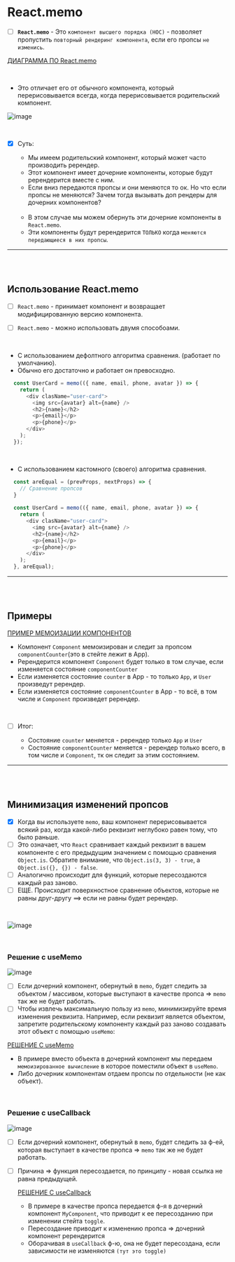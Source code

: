 # React.memo

- [ ] **`React.memo`** - Это `компонент высшего порядка (HOC)` - позволяет пропустить `повторный рендеринг компонента`, если его пропсы `не изменись`.

[ДИАГРАММА ПО React.memo](https://app.diagrams.net/#G1p2gz0WijFbZoPXcUkoU722JXsSJXRF-2#%7B%22pageId%22%3A%22VT9J4h6Pbm1LJgYql30u%22%7D)

<br>

+ Это отличает его от обычного компонента, который перерисовывается всегда, когда перерисовывается родительский компонент.

![image](https://github.com/acidshotgun/react-hooks-new/assets/117285472/85917791-0e11-4e14-ad55-30240865c5a8)

<br>

- [x] Суть:

  + Мы имеем родительский компонент, который может часто производить ререндер.
  + Этот компонент имеет дочерние компоненты, которые будут ререндерится вместе с ним.
  + Если вниз передаются пропсы и они меняются то ок. Но что если пропсы не меняются? Зачем тогда вызывать доп рендеры для дочерних компонентов?

  <br>

  + В этом случае мы можем обернуть эти дочерние компоненты в `React.memo`.
  + Эти компоненты будут ререндерится `ТОЛЬКО` когда `меняются передающиеся в них пропсы`.

<hr>
<br>
<br>

<h2>Использование React.memo</h2>

- [ ] `React.memo` - принимает компонент и возвращает модифицированную версию компонента.

- [ ] `React.memo` - можно использовать двумя способоами.

<br>

  + С использованием дефолтного алгоритма сравнения. (работает по умолчанию).
  + Обычно его достаточно и работает он превосходно.
    
  ```typescript
    const UserCard = memo(({ name, email, phone, avatar }) => {
      return (
        <div clasName="user-card">
          <img src={avatar} alt={name} />
          <h2>{name}</h2>
          <p>{email}</p>
          <p>{phone}</p>
        </div>
      );
    });
  ```

  <br>

  + С использованием кастомного (своего) алгоритма сравнения.
     
  ```typescript
    const areEqual = (prevProps, nextProps) => {
      // Сравнение пропсов
    }
    
    const UserCard = memo(({ name, email, phone, avatar }) => {
      return (
        <div clasName="user-card">
          <img src={avatar} alt={name} />
          <h2>{name}</h2>
          <p>{email}</p>
          <p>{phone}</p>
        </div>
      );
    }, areEqual);
  ```

<hr>
<br>
<br>

<h2>Примеры</h2>

[ПРИМЕР МЕМОИЗАЦИИ КОМПОНЕНТОВ](https://codesandbox.io/p/sandbox/react-memo-pjjgs6?file=%2Fsrc%2FComponent.tsx%3A14%2C2)

  + Компонент `Component` мемоизирован и следит за пропсом `componentCounter`(это в стейте лежит в App).
  + Ререндерится компонент `Component` будет только в том случае, если изменяется состояние `componentCounter`
  + Если изменяется состояние `counter` в App - то только `App`, и `User` произведут ререндер.
  + Если изменяется состояние `componentCounter` в App - то всё, в том числе и `Component` произведет ререндер.

  <br>

  - [ ] Итог:

    + Состояние `counter` меняется - ререндер только `App` и `User`
    + Состояние `componentCounter` меняется - ререндер только всего, в том числе и `Component`, тк он следит за этим состоянием.

<hr>
<br>
<br>

<h2>Минимизация изменений пропсов </h2>

- [x] Когда вы используете `memo`, ваш компонент перерисовывается всякий раз, когда какой-либо реквизит неглубоко равен тому, что было раньше.
- [ ] Это означает, что `React` сравнивает каждый реквизит в вашем компоненте с его предыдущим значением с помощью сравнения `Object.is`. Обратите внимание, что `Object.is(3, 3) - true`, а `Object.is({}, {}) - false`.
- [ ] Аналогично происходит для функций, которые пересоздаются каждый раз заново.
- [ ] ЕЩЕ. Происходит поверхностное сравнение объектов, которые не равны друг-другу ==> если не равны будет ререндер.

<br>

![image](https://github.com/acidshotgun/react-hooks-new/assets/117285472/63d1fccc-baea-4382-b11d-43b27b2ed601)

<br>

<h3>Решение с useMemo</h3>

![image](https://github.com/acidshotgun/react-hooks-new/assets/117285472/522a7cf2-6731-467b-8630-59fc35ade7ce)

- [ ] Если дочерний компонент, обернутый в `memo`, будет следить за объектом / массивом, которые выступают в качестве пропса => `memo` так же не будет работать.
- [ ]  Чтобы извлечь максимальную пользу из `memo`, минимизируйте время изменения реквизита. Например, если реквизит является объектом, запретите родительскому компоненту каждый раз заново создавать этот объект с помощью `useMemo`:

  [РЕШЕНИЕ С useMemo](https://codesandbox.io/p/sandbox/react-memo-troubles-nq65wl?file=%2Fsrc%2FApp.tsx)

  + В примере вместо объекта в дочерний компонент мы передаем `мемоизированное вычисление` в которое поместили объект в `useMemo`.
  + Либо дочерник компонентам отдаем пропсы по отдельности (не как объект).
     
<br>

<h3>Решение с useCallback</h3>

![image](https://github.com/acidshotgun/react-hooks-new/assets/117285472/8f284141-30e3-4f9e-a183-bd69d75e4089)


- [ ] Если дочерний компонент, обернутый в `memo`, будет следить за ф-ей, которая выступает в качестве пропса => `memo` так же не будет работать.
- [ ] Причина => функция пересоздается, по принципу - новая ссылка не равна предыдущей.

  [РЕШЕНИЕ С useCallback](https://codesandbox.io/p/sandbox/react-memo-trouble-callback-yw2cjs?file=%2Fsrc%2FApp.tsx%3A15%2C18)

  + В примере в качестве пропса передается ф-я в дочерний компонент `MyComponent`, что приводит к ее пересозданию при изменении стейта `toggle`.
  + Пересоздание приводит к изменению пропса => дочерний компонент ререндерится
  + Оборачивая в `useCallback` ф-ю, она не будет пересоздана, если зависимости не изменяются `(тут это toggle)` 
